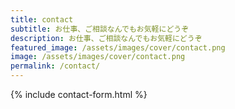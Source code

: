 ```yaml
---
title: contact
subtitle: お仕事、ご相談なんでもお気軽にどうぞ
description: お仕事、ご相談なんでもお気軽にどうぞ
featured_image: /assets/images/cover/contact.png
image: /assets/images/cover/contact.png
permalink: /contact/
---
```


{% include contact-form.html %}
